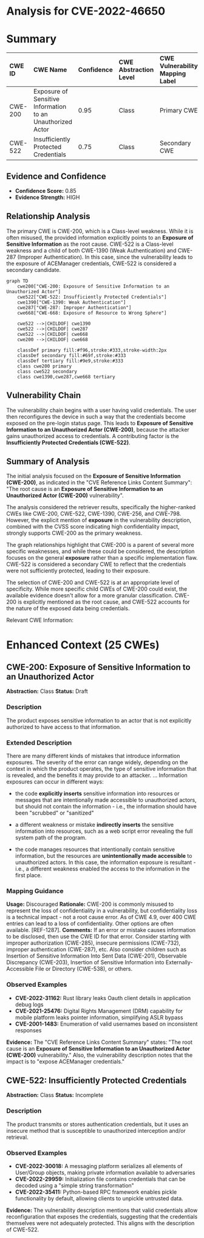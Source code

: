# Analysis for CVE-2022-46650

# Summary
| CWE ID    | CWE Name                                                        | Confidence | CWE Abstraction Level | CWE Vulnerability Mapping Label | CWE-Vulnerability Mapping Notes |
| :-------- | :-------------------------------------------------------------- | :--------- | :---------------------- | :------------------------------ | :------------------------------ |
| CWE-200 | Exposure of Sensitive Information to an Unauthorized Actor | 0.95       | Class                   | Primary CWE                | Discouraged |
| CWE-522 | Insufficiently Protected Credentials                                 | 0.75       | Class                   | Secondary CWE              | Allowed-with-Review |

## Evidence and Confidence

*   **Confidence Score:** 0.85
*   **Evidence Strength:** HIGH

## Relationship Analysis
The primary CWE is CWE-200, which is a Class-level weakness. While it is often misused, the provided information explicitly points to an **Exposure of Sensitive Information** as the root cause. CWE-522 is a Class-level weakness and a child of both CWE-1390 (Weak Authentication) and CWE-287 (Improper Authentication). In this case, since the vulnerability leads to the exposure of ACEManager credentials, CWE-522 is considered a secondary candidate.

```mermaid
graph TD
    cwe200["CWE-200: Exposure of Sensitive Information to an Unauthorized Actor"]
    cwe522["CWE-522: Insufficiently Protected Credentials"]
    cwe1390["CWE-1390: Weak Authentication"]
    cwe287["CWE-287: Improper Authentication"]
    cwe668["CWE-668: Exposure of Resource to Wrong Sphere"]

    cwe522 -->|CHILDOF| cwe1390
    cwe522 -->|CHILDOF| cwe287
    cwe522 -->|CHILDOF| cwe668
    cwe200 -->|CHILDOF| cwe668

    classDef primary fill:#f96,stroke:#333,stroke-width:2px
    classDef secondary fill:#69f,stroke:#333
    classDef tertiary fill:#9e9,stroke:#333
    class cwe200 primary
    class cwe522 secondary
    class cwe1390,cwe287,cwe668 tertiary
```

## Vulnerability Chain
The vulnerability chain begins with a user having valid credentials. The user then reconfigures the device in such a way that the credentials become exposed on the pre-login status page. This leads to **Exposure of Sensitive Information to an Unauthorized Actor (CWE-200)**, because the attacker gains unauthorized access to credentials. A contributing factor is the **Insufficiently Protected Credentials (CWE-522)**.

## Summary of Analysis
The initial analysis focused on the **Exposure of Sensitive Information (CWE-200)**, as indicated in the "CVE Reference Links Content Summary": "The root cause is an **Exposure of Sensitive Information to an Unauthorized Actor (CWE-200)** vulnerability".

The analysis considered the retriever results, specifically the higher-ranked CWEs like CWE-200, CWE-522, CWE-1390, CWE-256, and CWE-798. However, the explicit mention of **exposure** in the vulnerability description, combined with the CVSS score indicating high confidentiality impact, strongly supports CWE-200 as the primary weakness.

The graph relationships highlight that CWE-200 is a parent of several more specific weaknesses, and while these could be considered, the description focuses on the general **exposure** rather than a specific implementation flaw. CWE-522 is considered a secondary CWE to reflect that the credentials were not sufficiently protected, leading to their exposure.

The selection of CWE-200 and CWE-522 is at an appropriate level of specificity. While more specific child CWEs of CWE-200 could exist, the available evidence doesn't allow for a more granular classification. CWE-200 is explicitly mentioned as the root cause, and CWE-522 accounts for the nature of the exposed data being credentials.

Relevant CWE Information:

# Enhanced Context (25 CWEs)

## CWE-200: Exposure of Sensitive Information to an Unauthorized Actor
**Abstraction:** Class
**Status:** Draft

### Description
The product exposes sensitive information to an actor that is not explicitly authorized to have access to that information.

### Extended Description
There are many different kinds of mistakes that introduce information exposures. The severity of the error can range widely, depending on the context in which the product operates, the type of sensitive information that is revealed, and the benefits it may provide to an attacker.
...
Information exposures can occur in different ways:

  - the code  **explicitly inserts**  sensitive information into resources or messages that are intentionally made accessible to unauthorized actors, but should not contain the information - i.e., the information should have been "scrubbed" or "sanitized"

  - a different weakness or mistake  **indirectly inserts**  the sensitive information into resources, such as a web script error revealing the full system path of the program.

  - the code manages resources that intentionally contain sensitive information, but the resources are  **unintentionally made accessible**  to unauthorized actors. In this case, the information exposure is resultant - i.e., a different weakness enabled the access to the information in the first place.

### Mapping Guidance
**Usage:** Discouraged
**Rationale:** CWE-200 is commonly misused to represent the loss of confidentiality in a vulnerability, but confidentiality loss is a technical impact - not a root cause error. As of CWE 4.9, over 400 CWE entries can lead to a loss of confidentiality. Other options are often available. [REF-1287].
**Comments:** If an error or mistake causes information to be disclosed, then use the CWE ID for that error. Consider starting with improper authorization (CWE-285), insecure permissions (CWE-732), improper authentication (CWE-287), etc. Also consider children such as Insertion of Sensitive Information Into Sent Data (CWE-201), Observable Discrepancy (CWE-203), Insertion of Sensitive Information into Externally-Accessible File or Directory (CWE-538), or others.

### Observed Examples
- **CVE-2022-31162:** Rust library leaks Oauth client details in application debug logs
- **CVE-2021-25476:** Digital Rights Management (DRM) capability for mobile platform leaks pointer information, simplifying ASLR bypass
- **CVE-2001-1483:** Enumeration of valid usernames based on inconsistent responses

**Evidence:** The "CVE Reference Links Content Summary" states: "The root cause is an **Exposure of Sensitive Information to an Unauthorized Actor (CWE-200)** vulnerability." Also, the vulnerability description notes that the impact is to "expose ACEManager credentials."

## CWE-522: Insufficiently Protected Credentials
**Abstraction:** Class
**Status:** Incomplete

### Description
The product transmits or stores authentication credentials, but it uses an insecure method that is susceptible to unauthorized interception and/or retrieval.

### Observed Examples
- **CVE-2022-30018:** A messaging platform serializes all elements of User/Group objects, making private information available to adversaries
- **CVE-2022-29959:** Initialization file contains credentials that can be decoded using a "simple string transformation"
- **CVE-2022-35411:** Python-based RPC framework enables pickle functionality by default, allowing clients to unpickle untrusted data.

**Evidence:** The vulnerability description mentions that valid credentials allow reconfiguration that exposes the credentials, suggesting that the credentials themselves were not adequately protected. This aligns with the description of CWE-522.